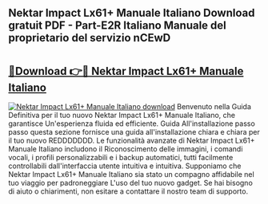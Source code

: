## Nektar Impact Lx61+ Manuale Italiano Download gratuit PDF - Part-E2R Italiano Manuale del proprietario del servizio nCEwD

# <h2><a href="http://dfgjqw7.blite.top/?on=Nektar+Impact+Lx61%2b+Manuale+Italiano">🔗Download 👉🔴 Nektar Impact Lx61+ Manuale Italiano</a></h2>

[![Nektar Impact Lx61+ Manuale Italiano download](https://i.imgur.com/lujVjoI.png)](http://dfgjqw7.blite.top/?on=Nektar+Impact+Lx61%2b+Manuale+Italiano)
Benvenuto nella Guida Definitiva per il tuo nuovo Nektar Impact Lx61+ Manuale Italiano, che garantisce Un'esperienza fluida ed efficiente. Guida All'installazione passo passo questa sezione fornisce una guida all'installazione chiara e chiara per il tuo nuovo REDDDDDDD. Le funzionalità avanzate di Nektar Impact Lx61+ Manuale Italiano includono il Riconoscimento delle immagini, i comandi vocali, i profili personalizzabili e i backup automatici, tutti facilmente controllabili dall'interfaccia utente intuitiva e intuitiva. Supponiamo che Nektar Impact Lx61+ Manuale Italiano sia stato un compagno affidabile nel tuo viaggio per padroneggiare L'uso del tuo nuovo gadget. Se hai bisogno di aiuto o chiarimenti, non esitare a contattare il nostro team di supporto.
